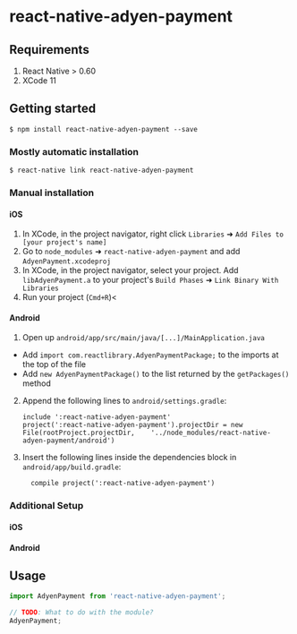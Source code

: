 # react-native-adyen-payment

## Requirements
  1. React Native > 0.60
  2. XCode 11

## Getting started

`$ npm install react-native-adyen-payment --save`

### Mostly automatic installation

`$ react-native link react-native-adyen-payment`

### Manual installation


#### iOS

1. In XCode, in the project navigator, right click `Libraries` ➜ `Add Files to [your project's name]`
2. Go to `node_modules` ➜ `react-native-adyen-payment` and add `AdyenPayment.xcodeproj`
3. In XCode, in the project navigator, select your project. Add `libAdyenPayment.a` to your project's `Build Phases` ➜ `Link Binary With Libraries`
4. Run your project (`Cmd+R`)<

#### Android

1. Open up `android/app/src/main/java/[...]/MainApplication.java`
  - Add `import com.reactlibrary.AdyenPaymentPackage;` to the imports at the top of the file
  - Add `new AdyenPaymentPackage()` to the list returned by the `getPackages()` method
2. Append the following lines to `android/settings.gradle`:
  	```
  	include ':react-native-adyen-payment'
  	project(':react-native-adyen-payment').projectDir = new File(rootProject.projectDir, 	'../node_modules/react-native-adyen-payment/android')
  	```
3. Insert the following lines inside the dependencies block in `android/app/build.gradle`:
  	```
      compile project(':react-native-adyen-payment')
  	```

### Additional Setup

#### iOS


#### Android

## Usage
```javascript
import AdyenPayment from 'react-native-adyen-payment';

// TODO: What to do with the module?
AdyenPayment;
```
